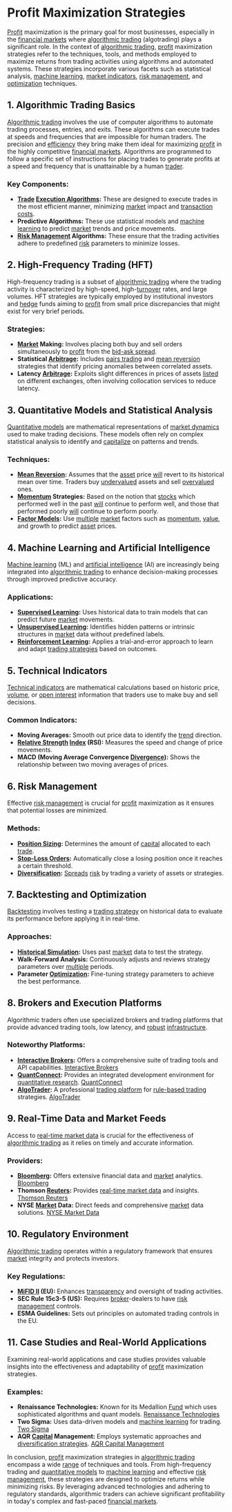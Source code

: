 # Profit Maximization Strategies

[Profit](../p/profit.md) maximization is the primary goal for most businesses, especially in the [financial markets](../f/financial_market.md) where [algorithmic trading](../a/algorithmic_trading.md) (algotrading) plays a significant role. In the context of [algorithmic trading](../a/algorithmic_trading.md), [profit](../p/profit.md) maximization strategies refer to the techniques, tools, and methods employed to maximize returns from trading activities using algorithms and automated systems. These strategies incorporate various facets such as statistical analysis, [machine learning](../m/machine_learning.md), [market indicators](../m/market_indicators.md), [risk management](../r/risk_management.md), and [optimization](../o/optimization.md) techniques.

## 1. Algorithmic Trading Basics

[Algorithmic trading](../a/algorithmic_trading.md) involves the use of computer algorithms to automate trading processes, entries, and exits. These algorithms can execute trades at speeds and frequencies that are impossible for human traders. The precision and [efficiency](../e/efficiency.md) they bring make them ideal for maximizing [profit](../p/profit.md) in the highly competitive [financial markets](../f/financial_market.md). Algorithms are programmed to follow a specific set of instructions for placing trades to generate profits at a speed and frequency that is unattainable by a human [trader](../t/trader.md).

### Key Components:

- **[Trade](../t/trade.md) [Execution Algorithms](../e/execution_algorithms.md):** These are designed to execute trades in the most efficient manner, minimizing [market](../m/market.md) impact and [transaction costs](../t/transaction_costs.md).
- **Predictive Algorithms:** These use statistical models and [machine learning](../m/machine_learning.md) to predict [market](../m/market.md) trends and price movements.
- **[Risk Management](../r/risk_management.md) Algorithms:** These ensure that the trading activities adhere to predefined [risk](../r/risk.md) parameters to minimize losses.

## 2. High-Frequency Trading (HFT)

High-frequency trading is a subset of [algorithmic trading](../a/algorithmic_trading.md) where the trading activity is characterized by high-speed, high-[turnover](../t/turnover.md) rates, and large volumes. HFT strategies are typically employed by institutional investors and [hedge](../h/hedge.md) funds aiming to [profit](../p/profit.md) from small price discrepancies that might exist for very brief periods.

### Strategies:

- **[Market](../m/market.md) Making:** Involves placing both buy and sell orders simultaneously to [profit](../p/profit.md) from the [bid-ask spread](../b/bid-ask_spread.md).
- **Statistical [Arbitrage](../a/arbitrage.md):** Includes [pairs trading](../p/pairs_trading.md) and [mean reversion](../m/mean_reversion.md) strategies that identify pricing anomalies between correlated assets.
- **Latency [Arbitrage](../a/arbitrage.md):** Exploits slight differences in prices of assets [listed](../l/listed.md) on different exchanges, often involving collocation services to reduce latency.

## 3. Quantitative Models and Statistical Analysis

[Quantitative models](../q/quantitative_models.md) are mathematical representations of [market dynamics](../m/market_dynamics.md) used to make trading decisions. These models often rely on complex statistical analysis to identify and [capitalize](../c/capitalize.md) on patterns and trends.

### Techniques:

- **[Mean Reversion](../m/mean_reversion.md):** Assumes that the [asset](../a/asset.md) price [will](../w/will.md) revert to its historical mean over time. Traders buy [undervalued](../u/undervalued.md) assets and sell [overvalued](../o/overvalued.md) ones.
- **[Momentum](../m/momentum.md) Strategies:** Based on the notion that [stocks](../s/stock.md) which performed well in the past [will](../w/will.md) continue to perform well, and those that performed poorly [will](../w/will.md) continue to perform poorly.
- **[Factor Models](../f/factor_models.md):** Use [multiple](../m/multiple.md) [market](../m/market.md) factors such as [momentum](../m/momentum.md), [value](../v/value.md), and growth to predict [asset](../a/asset.md) prices.

## 4. Machine Learning and Artificial Intelligence

[Machine learning](../m/machine_learning.md) (ML) and [artificial intelligence](../a/artificial_intelligence_in_trading.md) (AI) are increasingly being integrated into [algorithmic trading](../a/algorithmic_trading.md) to enhance decision-making processes through improved predictive accuracy.

### Applications:

- **[Supervised Learning](../s/supervised_learning.md):** Uses historical data to train models that can predict future [market](../m/market.md) movements.
- **[Unsupervised Learning](../u/unsupervised_learning.md):** Identifies hidden patterns or intrinsic structures in [market](../m/market.md) data without predefined labels.
- **[Reinforcement Learning](../r/reinforcement_learning.md):** Applies a trial-and-error approach to learn and adapt [trading strategies](../t/trading_strategies.md) based on outcomes.

## 5. Technical Indicators

[Technical indicators](../t/technical_indicators.md) are mathematical calculations based on historic price, [volume](../v/volume.md), or [open interest](../o/open_interest.md) information that traders use to make buy and sell decisions.

### Common Indicators:

- **Moving Averages:** Smooth out price data to identify the [trend](../t/trend.md) direction.
- **[Relative Strength](../r/relative_strength.md) [Index](../i/index_instrument.md) (RSI):** Measures the speed and change of price movements.
- **MACD (Moving Average Convergence [Divergence](../d/divergence.md)):** Shows the relationship between two moving averages of prices.

## 6. Risk Management

Effective [risk management](../r/risk_management.md) is crucial for [profit](../p/profit.md) maximization as it ensures that potential losses are minimized.

### Methods:

- **[Position Sizing](../p/position_sizing.md):** Determines the amount of [capital](../c/capital.md) allocated to each [trade](../t/trade.md).
- **[Stop-Loss Orders](../s/stop-loss_orders.md):** Automatically close a losing position once it reaches a certain threshold.
- **[Diversification](../d/diversification.md):** [Spreads](../s/spreads.md) [risk](../r/risk.md) by trading a variety of assets or strategies.

## 7. Backtesting and Optimization

[Backtesting](../b/backtesting.md) involves testing a [trading strategy](../t/trading_strategy.md) on historical data to evaluate its performance before applying it in real-time.

### Approaches:

- **[Historical Simulation](../h/historical_simulation.md):** Uses past [market](../m/market.md) data to test the strategy.
- **Walk-Forward Analysis:** Continuously adjusts and reviews strategy parameters over [multiple](../m/multiple.md) periods.
- **Parameter [Optimization](../o/optimization.md):** Fine-tuning strategy parameters to achieve the best performance.

## 8. Brokers and Execution Platforms

Algorithmic traders often use specialized brokers and trading platforms that provide advanced trading tools, low latency, and [robust](../r/robust.md) [infrastructure](../i/infrastructure.md).

### Noteworthy Platforms:

- **[Interactive Brokers](../i/interactive_brokers.md):** Offers a comprehensive suite of trading tools and API capabilities. [Interactive Brokers](https://www.interactivebrokers.com/)
- **[QuantConnect](../q/quantconnect.md):** Provides an integrated development environment for [quantitative research](../q/quantitative_research.md). [QuantConnect](https://www.quantconnect.com/)
- **[AlgoTrader](../a/algotrader.md):** A professional [trading platform](../t/trading_platform.md) for [rule-based trading](../r/rule-based_trading.md) strategies. [AlgoTrader](https://www.algotrader.com/)

## 9. Real-Time Data and Market Feeds

Access to [real-time market data](../r/real-time_market_data.md) is crucial for the effectiveness of [algorithmic trading](../a/algorithmic_trading.md) as it relies on timely and accurate information.

### Providers:

- **[Bloomberg](../b/bloomberg.md):** Offers extensive financial data and [market](../m/market.md) analytics. [Bloomberg](https://www.bloomberg.com/)
- **Thomson [Reuters](../r/reuters.md):** Provides [real-time market data](../r/real-time_market_data.md) and insights. [Thomson Reuters](https://www.thomsonreuters.com/)
- **NYSE [Market](../m/market.md) Data:** Direct feeds and comprehensive [market](../m/market.md) data solutions. [NYSE Market Data](https://www.nyse.com/market-data)

## 10. Regulatory Environment

[Algorithmic trading](../a/algorithmic_trading.md) operates within a regulatory framework that ensures [market](../m/market.md) integrity and protects investors.

### Key Regulations:

- **[MiFID II](../m/mifid_ii.md) (EU):** Enhances [transparency](../t/transparency.md) and oversight of trading activities.
- **SEC Rule 15c3-5 (US):** Requires [broker](../b/broker.md)-dealers to have [risk management](../r/risk_management.md) controls.
- **ESMA Guidelines:** Sets out principles on automated trading controls in the EU.

## 11. Case Studies and Real-World Applications

Examining real-world applications and case studies provides valuable insights into the effectiveness and adaptability of [profit](../p/profit.md) maximization strategies. 

### Examples:

- **Renaissance Technologies:** Known for its Medallion [Fund](../f/fund.md) which uses sophisticated algorithms and quant models. [Renaissance Technologies](https://www.rentec.com/)
- **Two Sigma:** Uses data-driven models and [machine learning](../m/machine_learning.md) for trading. [Two Sigma](https://www.twosigma.com/)
- **AQR [Capital](../c/capital.md) Management:** Employs systematic approaches and [diversification strategies](../d/diversification_strategies.md). [AQR Capital Management](https://www.aqr.com/)

In conclusion, [profit](../p/profit.md) maximization strategies in [algorithmic trading](../a/algorithmic_trading.md) encompass a wide [range](../r/range.md) of techniques and tools. From high-frequency trading and [quantitative models](../q/quantitative_models.md) to [machine learning](../m/machine_learning.md) and effective [risk management](../r/risk_management.md), these strategies are designed to optimize returns while minimizing risks. By leveraging advanced technologies and adhering to regulatory standards, algorithmic traders can achieve significant profitability in today's complex and fast-paced [financial markets](../f/financial_market.md).